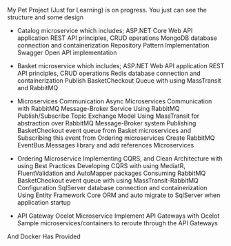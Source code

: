 My Pet Project (Just for Learning) is on progress. You just can see the structure and some design

- Catalog microservice which includes;
    ASP.NET Core Web API application
    REST API principles, CRUD operations
    MongoDB database connection and containerization
    Repository Pattern Implementation
    Swagger Open API implementation

- Basket microservice which includes;
    ASP.NET Web API application
    REST API principles, CRUD operations
    Redis database connection and containerization
    Publish BasketCheckout Queue with using MassTransit and RabbitMQ

- Microservices Communication
    Async Microservices Communication with RabbitMQ Message-Broker Service
    Using RabbitMQ Publish/Subscribe Topic Exchange Model
    Using MassTransit for abstraction over RabbitMQ Message-Broker system
    Publishing BasketCheckout event queue from Basket microservices and Subscribing this event from Ordering microservices
    Create RabbitMQ EventBus.Messages library and add references Microservices

- Ordering Microservice
    Implementing CQRS, and Clean Architecture with using Best Practices
    Developing CQRS with using MediatR, FluentValidation and AutoMapper packages
    Consuming RabbitMQ BasketCheckout event queue with using MassTransit-RabbitMQ Configuration
    SqlServer database connection and containerization
    Using Entity Framework Core ORM and auto migrate to SqlServer when application startup

- API Gateway Ocelot Microservice
    Implement API Gateways with Ocelot
    Sample microservices/containers to reroute through the API Gateways

And Docker Has Provided
